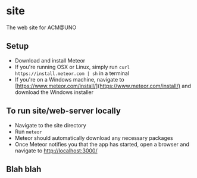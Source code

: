 # site
The web site for ACM@UNO

## Setup
- Download and install Meteor
- If you're running OSX or Linux, simply run `curl https://install.meteor.com | sh` in a terminal
- If you're on a Windows machine, navigate to [https://www.meteor.com/install/](https://www.meteor.com/install/) and download the Windows installer

## To run site/web-server locally
- Navigate to the site directory
- Run `meteor`
- Meteor should automatically download any necessary packages
- Once Meteor notifies you that the app has started, open a browser and navigate to [http://localhost:3000/](http://localhost:3000/)

## Blah blah